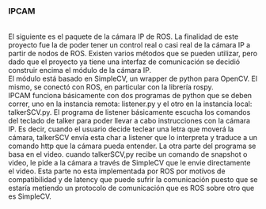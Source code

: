 <h3>IPCAM</h3>
<br>
<span>
El siguiente es el paquete de la cámara IP de ROS. La finalidad de este proyecto fue la de
 poder tener un control real o casi real de la cámara IP a partir de nodos de ROS. Existen varios
 métodos que se pueden utilizar, pero dado que el proyecto ya tiene una interfaz de comunicación
 se decidió construir encima el módulo de la cámara IP.
</span>
<br>
<span>
El módulo está basado en SimpleCV, un wrapper de python para OpenCV. El mismo, se conectó con ROS, en
particular con la librería rospy.
<br>
IPCAM funciona básicamente con dos programas de python que se deben correr, uno en la instancia
remota: listener.py y el otro en la instancia local: talkerSCV.py. El programa de listener
básicamente escucha los comandos del teclado de talker para poder llevar a cabo instrucciones con
la cámara IP. Es decir, cuando el usuario decide teclear una letra que moverá la cámara, talkerSCV
envía esta char a listener que lo interpreta y traduce a un comando http que la cámara pueda entender.
La otra parte del programa se basa en el video. cuando talkerSCV,py recibe un comando de snapshot
o video, le pide a la cámara a través de SimpleCV que le envie directamente el video. Esta parte
no esta implementada por ROS por motivos de compatibilidad y de latency que puede sufrir la comunicación
puesto que se estaría metiendo un protocolo de comunicación que es ROS sobre otro que es SimpleCV.

</span>